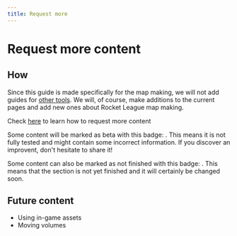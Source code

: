 ```yaml
---
title: Request more
---
```

# Request more content

## How

Since this guide is made specifically for the map making, we will not add guides for [other tools](). We will, of course, make additions to the current pages and add new ones about Rocket League map making.

Check [here](../menu/contribute) to learn how to request more content

Some content will be marked as beta with this badge: <Badge text="beta" type="warning"/>. This means it is not fully tested and might contain some incorrect information. If you discover an improvent, don't hesitate to share it!

Some content can also be marked as not finished with this badge: <Badge text="not finished" type="warning"/>. This means that the section is not yet finished and it will certainly be changed soon. 

## Future content

* Using in-game assets
* Moving volumes



